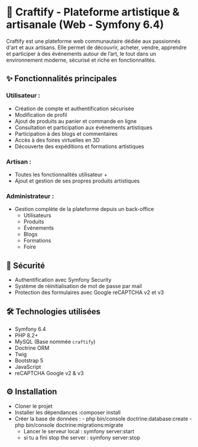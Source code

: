 # 🌟 Craftify - Plateforme artistique & artisanale (Web - Symfony 6.4)

Craftify est une plateforme web communautaire dédiée aux passionnés d'art et aux artisans. Elle permet de découvrir, acheter, vendre, apprendre et participer à des événements autour de l’art, le tout dans un environnement moderne, sécurisé et riche en fonctionnalités.

## ✨ Fonctionnalités principales

### Utilisateur :
- Création de compte et authentification sécurisée
- Modification de profil
- Ajout de produits au panier et commande en ligne
- Consultation et participation aux événements artistiques
- Participation à des blogs et commentaires
- Accès à des foires virtuelles en 3D
- Découverte des expéditions et formations artistiques

### Artisan :
- Toutes les fonctionnalités utilisateur +
- Ajout et gestion de ses propres produits artistiques

### Administrateur :
- Gestion complète de la plateforme depuis un back-office
  - Utilisateurs
  - Produits
  - Événements
  - Blogs
  - Formations
  - Foire

## 🔐 Sécurité

- Authentification avec Symfony Security
- Système de réinitialisation de mot de passe par mail
- Protection des formulaires avec Google reCAPTCHA v2 et v3

## 🛠️ Technologies utilisées

- Symfony 6.4
- PHP 8.2+
- MySQL (Base nommée `craftify`)
- Doctrine ORM
- Twig
- Bootstrap 5
- JavaScript
- reCAPTCHA Google v2 & v3

 ## ⚙️ Installation
- Cloner le projet
- Installer les dépendances :composer install
- Créer la base de données :
          - php bin/console doctrine:database:create
          - php bin/console doctrine:migrations:migrate
  - Lancer le serveur local : symfony server:start
  - si tu a fini stop the server : symfony server:stop



